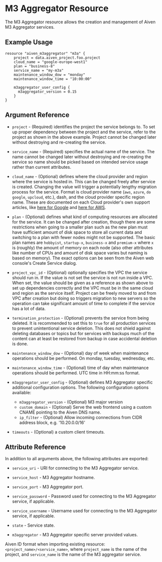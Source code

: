 # M3 Aggregator Resource

The M3 Aggregator resource allows the creation and management of Aiven M3 Aggregator services.

## Example Usage

```hcl
resource "aiven_m3aggregator" "m3a" {
    project = data.aiven_project.foo.project
    cloud_name = "google-europe-west1"
    plan = "business-8"
    service_name = "my-m3a"
    maintenance_window_dow = "monday"
    maintenance_window_time = "10:00:00"
    
    m3aggregator_user_config {
      m3aggregator_version = 0.15
    }
}
```

## Argument Reference

* `project` - (Required) identifies the project the service belongs to. To set up proper dependency
between the project and the service, refer to the project as shown in the above example.
Project cannot be changed later without destroying and re-creating the service.

* `service_name` - (Required) specifies the actual name of the service. The name cannot be changed
later without destroying and re-creating the service so name should be picked based on
intended service usage rather than current attributes.

* `cloud_name` - (Optional) defines where the cloud provider and region where the service is hosted
in. This can be changed freely after service is created. Changing the value will trigger
a potentially lengthy migration process for the service. Format is cloud provider name
(`aws`, `azure`, `do` `google`, `upcloud`, etc.), dash, and the cloud provider
specific region name. These are documented on each Cloud provider's own support articles,
like [here for Google](https://cloud.google.com/compute/docs/regions-zones/) and
[here for AWS](https://docs.aws.amazon.com/AmazonRDS/latest/UserGuide/Concepts.RegionsAndAvailabilityZones.html).

* `plan` - (Optional) defines what kind of computing resources are allocated for the service. It can
be changed after creation, though there are some restrictions when going to a smaller
plan such as the new plan must have sufficient amount of disk space to store all current
data and switching to a plan with fewer nodes might not be supported. The basic plan
names are `hobbyist`, `startup-x`, `business-x` and `premium-x` where `x` is
(roughly) the amount of memory on each node (also other attributes like number of CPUs
and amount of disk space varies but naming is based on memory). The exact options can be
seen from the Aiven web console's Create Service dialog.

* `project_vpc_id` - (Optional) optionally specifies the VPC the service should run in. If the value
is not set the service is not run inside a VPC. When set, the value should be given as a
reference as shown above to set up dependencies correctly and the VPC must be in the same
cloud and region as the service itself. Project can be freely moved to and from VPC after
creation but doing so triggers migration to new servers so the operation can take
significant amount of time to complete if the service has a lot of data.

* `termination_protection` - (Optional) prevents the service from being deleted. It is recommended to
set this to `true` for all production services to prevent unintentional service
deletion. This does not shield against deleting databases or topics but for services
with backups much of the content can at least be restored from backup in case accidental
deletion is done.

* `maintenance_window_dow` - (Optional) day of week when maintenance operations should be performed. 
On monday, tuesday, wednesday, etc.

* `maintenance_window_time` - (Optional) time of day when maintenance operations should be performed. 
UTC time in HH:mm:ss format.

* `m3aggregator_user_config` - (Optional) defines M3 Aggregator specific additional configuration options. 
The following configuration options available:
    * `m3aggregator_version` - (Optional) M3 major version
    * `custom_domain` - (Optional) Serve the web frontend using a custom CNAME pointing to the Aiven DNS name.
    * `ip_filter` - (Optional) Allow incoming connections from CIDR address block, e.g. '10.20.0.0/16'

* `timeouts` - (Optional) a custom client timeouts.
    
## Attribute Reference

In addition to all arguments above, the following attributes are exported:

* `service_uri` - URI for connecting to the M3 Aggregator service.

* `service_host` - M3 Aggregator hostname.

* `service_port` - M3 Aggregator port.

* `service_password` - Password used for connecting to the M3 Aggregator service, if applicable.

* `service_username` - Username used for connecting to the M3 Aggregator service, if applicable.

* `state` - Service state.

* `m3aggregator` - M3 Aggregator specific server provided values.

Aiven ID format when importing existing resource: `<project_name>/<service_name>`, where `project_name`
is the name of the project, and `service_name` is the name of the M3 aggregator service.

